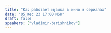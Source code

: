 ```yaml
---
title: "Как работает музыка в кино и сериалах"
date: "05 Dec 23 17:00 MSK"
draft: false
speakers: ["vladimir-barishnikov"]
---
```

